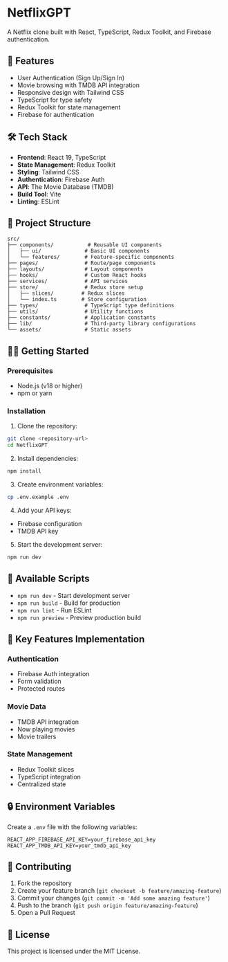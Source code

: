 # NetflixGPT

A Netflix clone built with React, TypeScript, Redux Toolkit, and Firebase authentication.

## 🚀 Features

- User Authentication (Sign Up/Sign In)
- Movie browsing with TMDB API integration
- Responsive design with Tailwind CSS
- TypeScript for type safety
- Redux Toolkit for state management
- Firebase for authentication

## 🛠️ Tech Stack

- **Frontend**: React 19, TypeScript
- **State Management**: Redux Toolkit
- **Styling**: Tailwind CSS
- **Authentication**: Firebase Auth
- **API**: The Movie Database (TMDB)
- **Build Tool**: Vite
- **Linting**: ESLint

## 📁 Project Structure

```
src/
├── components/           # Reusable UI components
│   ├── ui/              # Basic UI components
│   └── features/        # Feature-specific components
├── pages/               # Route/page components
├── layouts/             # Layout components
├── hooks/               # Custom React hooks
├── services/            # API services
├── store/               # Redux store setup
│   ├── slices/         # Redux slices
│   └── index.ts        # Store configuration
├── types/               # TypeScript type definitions
├── utils/               # Utility functions
├── constants/           # Application constants
├── lib/                 # Third-party library configurations
└── assets/              # Static assets
```

## 🏃‍♂️ Getting Started

### Prerequisites

- Node.js (v18 or higher)
- npm or yarn

### Installation

1. Clone the repository:
```bash
git clone <repository-url>
cd NetflixGPT
```

2. Install dependencies:
```bash
npm install
```

3. Create environment variables:
```bash
cp .env.example .env
```

4. Add your API keys:
- Firebase configuration
- TMDB API key

5. Start the development server:
```bash
npm run dev
```

## 🔧 Available Scripts

- `npm run dev` - Start development server
- `npm run build` - Build for production
- `npm run lint` - Run ESLint
- `npm run preview` - Preview production build

## 🌟 Key Features Implementation

### Authentication
- Firebase Auth integration
- Form validation
- Protected routes

### Movie Data
- TMDB API integration
- Now playing movies
- Movie trailers

### State Management
- Redux Toolkit slices
- TypeScript integration
- Centralized state

## 🔒 Environment Variables

Create a `.env` file with the following variables:

```env
REACT_APP_FIREBASE_API_KEY=your_firebase_api_key
REACT_APP_TMDB_API_KEY=your_tmdb_api_key
```

## 📝 Contributing

1. Fork the repository
2. Create your feature branch (`git checkout -b feature/amazing-feature`)
3. Commit your changes (`git commit -m 'Add some amazing feature'`)
4. Push to the branch (`git push origin feature/amazing-feature`)
5. Open a Pull Request

## 📄 License

This project is licensed under the MIT License.